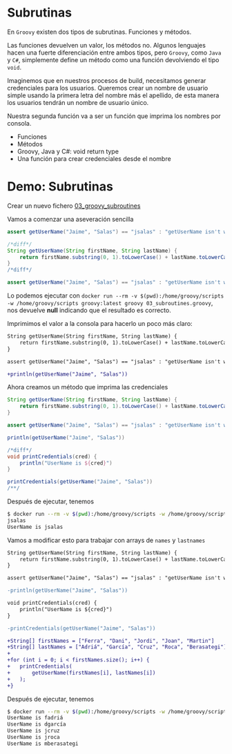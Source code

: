 # Subrutinas

En `Groovy` existen dos tipos de subrutinas. Funciones y métodos.

Las funciones devuelven un valor, los métodos no. Algunos lenguajes hacen una fuerte diferenciación entre ambos tipos, pero `Groovy`, como `Java` y `C#`, simplemente define un método como una función devolviendo el tipo `void`.

Imaginemos que en nuestros procesos de build, necesitamos generar credenciales para los usuarios. Queremos crear un nombre de usuario simple usando la primera letra del nombre más el apellido, de esta manera los usuarios tendrán un nombre de usuario único.

Nuestra segunda función va a ser un función que imprima los nombres por consola.

- Funciones
- Métodos
- Groovy, Java y C#: void return type
- Una función para crear credenciales desde el nombre

# Demo: Subrutinas

Crear un nuevo fichero [03_groovy_subroutines](playground/03_soubroutines.groovy)

Vamos a comenzar una aseveración sencilla

```groovy
assert getUserName("Jaime", "Salas") == "jsalas" : "getUserName isn't working"
```

```groovy
/*diff*/
String getUserName(String firstName, String lastName) {
    return firstName.substring(0, 1).toLowerCase() + lastName.toLowerCase();
}
/*diff*/

assert getUserName("Jaime", "Salas") == "jsalas" : "getUserName isn't working"
```

Lo podemos ejecutar con `docker run --rm -v $(pwd):/home/groovy/scripts -w /home/groovy/scripts groovy:latest groovy 03_subroutines.groovy`, nos devuelve **null** indicando que el resultado es correcto.

Imprimimos el valor a la consola para hacerlo un poco más claro:

```diff
String getUserName(String firstName, String lastName) {
    return firstName.substring(0, 1).toLowerCase() + lastName.toLowerCase();
}

assert getUserName("Jaime", "Salas") == "jsalas" : "getUserName isn't working"

+println(getUserName("Jaime", "Salas"))
```

Ahora creamos un método que imprima las credenciales

```groovy
String getUserName(String firstName, String lastName) {
    return firstName.substring(0, 1).toLowerCase() + lastName.toLowerCase();
}

assert getUserName("Jaime", "Salas") == "jsalas" : "getUserName isn't working"

println(getUserName("Jaime", "Salas"))

/*diff*/
void printCredentials(cred) {
    println("UserName is ${cred}")
}

printCredentials(getUserName("Jaime", "Salas"))
/**/
```

Después de ejecutar, tenemos

```bash
$ docker run --rm -v $(pwd):/home/groovy/scripts -w /home/groovy/scripts groovy:latest groovy 03_subroutines.groovy
jsalas
UserName is jsalas
```

Vamos a modificar esto para trabajar con arrays de `names` y `lastnames`

```diff
String getUserName(String firstName, String lastName) {
    return firstName.substring(0, 1).toLowerCase() + lastName.toLowerCase();
}

assert getUserName("Jaime", "Salas") == "jsalas" : "getUserName isn't working"

-println(getUserName("Jaime", "Salas"))

void printCredentials(cred) {
    println("UserName is ${cred}")
}

-printCredentials(getUserName("Jaime", "Salas"))

+String[] firstNames = ["Ferra", "Dani", "Jordi", "Joan", "Martin"]
+String[] lastNames = ["Adriá", "García", "Cruz", "Roca", "Berasategi"]
+
+for (int i = 0; i < firstNames.size(); i++) {
+   printCredentials(
+       getUserName(firstNames[i], lastNames[i])
+   );
+}
```

Después de ejecutar, tenemos

```bash
$ docker run --rm -v $(pwd):/home/groovy/scripts -w /home/groovy/scripts groovy:latest groovy 03_subroutines.groovy
UserName is fadriá
UserName is dgarcía
UserName is jcruz
UserName is jroca
UserName is mberasategi
```
